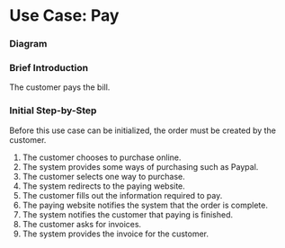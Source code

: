# Use Case: Pay

### Diagram


### Brief Introduction
The customer pays the bill.


### Initial Step-by-Step  
Before this use case can be initialized, the order must be created by the customer.

1. The customer chooses to purchase online.
2. The system provides some ways of purchasing such as Paypal.
3. The customer selects one way to purchase.
4. The system redirects to the paying website.
5. The customer fills out the information required to pay.
6. The paying website notifies the system that the order is complete.
7. The system notifies the customer that paying is finished.
8. The customer asks for invoices.
9. The system provides the invoice for the customer.